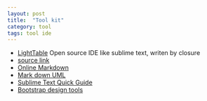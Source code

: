 ```yaml
---
layout: post
title:  "Tool kit"
category: tool
tags: tool ide
---
```


* [LightTable][light_table]
Open source IDE like sublime text, writen by closure
* [source link][lt_github]
* [Online Markdown][online_markdown]
* [Mark down UML][md_uml]
* [Sublime Text Quick Guide][sublime_text_guide]
* [Bootstrap design tools][bootstrap-design-tools]

[md_uml]: http://xiaocong.github.io/blog/2013/04/22/writing-development-documentation-with-markdown/

[light_table]: http://www.lighttable.com/
[lt_github]: https://github.com/LightTable/LightTable
[online_markdown]: https://stackedit.io

[sublime_text_guide]: http://jennifermann.ghost.io/a-quick-guide-to-sublime-text/
[bootstrap-design-tools]: http://www.oschina.net/news/51174/12-best-bootstrap-design-tools

